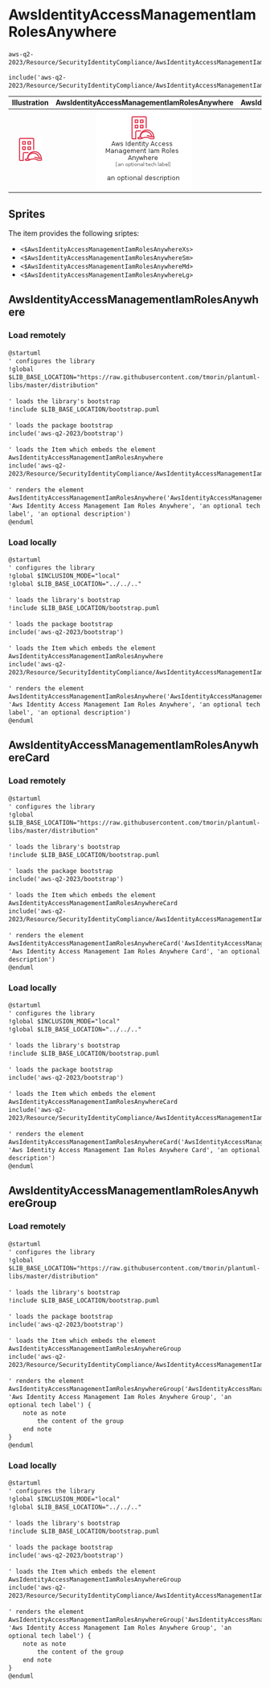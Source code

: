 # AwsIdentityAccessManagementIamRolesAnywhere


```text
aws-q2-2023/Resource/SecurityIdentityCompliance/AwsIdentityAccessManagementIamRolesAnywhere
```

```text
include('aws-q2-2023/Resource/SecurityIdentityCompliance/AwsIdentityAccessManagementIamRolesAnywhere')
```



| Illustration | AwsIdentityAccessManagementIamRolesAnywhere | AwsIdentityAccessManagementIamRolesAnywhereCard | AwsIdentityAccessManagementIamRolesAnywhereGroup |
| :---: | :---: | :---: | :---: |
| ![illustration for Illustration](../../../aws-q2-2023/Resource/SecurityIdentityCompliance/AwsIdentityAccessManagementIamRolesAnywhere.png) | ![illustration for AwsIdentityAccessManagementIamRolesAnywhere](../../../aws-q2-2023/Resource/SecurityIdentityCompliance/AwsIdentityAccessManagementIamRolesAnywhere.Local.png) | ![illustration for AwsIdentityAccessManagementIamRolesAnywhereCard](../../../aws-q2-2023/Resource/SecurityIdentityCompliance/AwsIdentityAccessManagementIamRolesAnywhereCard.Local.png) | ![illustration for AwsIdentityAccessManagementIamRolesAnywhereGroup](../../../aws-q2-2023/Resource/SecurityIdentityCompliance/AwsIdentityAccessManagementIamRolesAnywhereGroup.Local.png) |



## Sprites
The item provides the following sriptes:

- `<$AwsIdentityAccessManagementIamRolesAnywhereXs>`
- `<$AwsIdentityAccessManagementIamRolesAnywhereSm>`
- `<$AwsIdentityAccessManagementIamRolesAnywhereMd>`
- `<$AwsIdentityAccessManagementIamRolesAnywhereLg>`





## AwsIdentityAccessManagementIamRolesAnywhere

### Load remotely
```plantuml
@startuml
' configures the library
!global $LIB_BASE_LOCATION="https://raw.githubusercontent.com/tmorin/plantuml-libs/master/distribution"

' loads the library's bootstrap
!include $LIB_BASE_LOCATION/bootstrap.puml

' loads the package bootstrap
include('aws-q2-2023/bootstrap')

' loads the Item which embeds the element AwsIdentityAccessManagementIamRolesAnywhere
include('aws-q2-2023/Resource/SecurityIdentityCompliance/AwsIdentityAccessManagementIamRolesAnywhere')

' renders the element
AwsIdentityAccessManagementIamRolesAnywhere('AwsIdentityAccessManagementIamRolesAnywhere', 'Aws Identity Access Management Iam Roles Anywhere', 'an optional tech label', 'an optional description')
@enduml
```

### Load locally
```plantuml
@startuml
' configures the library
!global $INCLUSION_MODE="local"
!global $LIB_BASE_LOCATION="../../.."

' loads the library's bootstrap
!include $LIB_BASE_LOCATION/bootstrap.puml

' loads the package bootstrap
include('aws-q2-2023/bootstrap')

' loads the Item which embeds the element AwsIdentityAccessManagementIamRolesAnywhere
include('aws-q2-2023/Resource/SecurityIdentityCompliance/AwsIdentityAccessManagementIamRolesAnywhere')

' renders the element
AwsIdentityAccessManagementIamRolesAnywhere('AwsIdentityAccessManagementIamRolesAnywhere', 'Aws Identity Access Management Iam Roles Anywhere', 'an optional tech label', 'an optional description')
@enduml
```

## AwsIdentityAccessManagementIamRolesAnywhereCard

### Load remotely
```plantuml
@startuml
' configures the library
!global $LIB_BASE_LOCATION="https://raw.githubusercontent.com/tmorin/plantuml-libs/master/distribution"

' loads the library's bootstrap
!include $LIB_BASE_LOCATION/bootstrap.puml

' loads the package bootstrap
include('aws-q2-2023/bootstrap')

' loads the Item which embeds the element AwsIdentityAccessManagementIamRolesAnywhereCard
include('aws-q2-2023/Resource/SecurityIdentityCompliance/AwsIdentityAccessManagementIamRolesAnywhere')

' renders the element
AwsIdentityAccessManagementIamRolesAnywhereCard('AwsIdentityAccessManagementIamRolesAnywhereCard', 'Aws Identity Access Management Iam Roles Anywhere Card', 'an optional description')
@enduml
```

### Load locally
```plantuml
@startuml
' configures the library
!global $INCLUSION_MODE="local"
!global $LIB_BASE_LOCATION="../../.."

' loads the library's bootstrap
!include $LIB_BASE_LOCATION/bootstrap.puml

' loads the package bootstrap
include('aws-q2-2023/bootstrap')

' loads the Item which embeds the element AwsIdentityAccessManagementIamRolesAnywhereCard
include('aws-q2-2023/Resource/SecurityIdentityCompliance/AwsIdentityAccessManagementIamRolesAnywhere')

' renders the element
AwsIdentityAccessManagementIamRolesAnywhereCard('AwsIdentityAccessManagementIamRolesAnywhereCard', 'Aws Identity Access Management Iam Roles Anywhere Card', 'an optional description')
@enduml
```

## AwsIdentityAccessManagementIamRolesAnywhereGroup

### Load remotely
```plantuml
@startuml
' configures the library
!global $LIB_BASE_LOCATION="https://raw.githubusercontent.com/tmorin/plantuml-libs/master/distribution"

' loads the library's bootstrap
!include $LIB_BASE_LOCATION/bootstrap.puml

' loads the package bootstrap
include('aws-q2-2023/bootstrap')

' loads the Item which embeds the element AwsIdentityAccessManagementIamRolesAnywhereGroup
include('aws-q2-2023/Resource/SecurityIdentityCompliance/AwsIdentityAccessManagementIamRolesAnywhere')

' renders the element
AwsIdentityAccessManagementIamRolesAnywhereGroup('AwsIdentityAccessManagementIamRolesAnywhereGroup', 'Aws Identity Access Management Iam Roles Anywhere Group', 'an optional tech label') {
    note as note
        the content of the group
    end note
}
@enduml
```

### Load locally
```plantuml
@startuml
' configures the library
!global $INCLUSION_MODE="local"
!global $LIB_BASE_LOCATION="../../.."

' loads the library's bootstrap
!include $LIB_BASE_LOCATION/bootstrap.puml

' loads the package bootstrap
include('aws-q2-2023/bootstrap')

' loads the Item which embeds the element AwsIdentityAccessManagementIamRolesAnywhereGroup
include('aws-q2-2023/Resource/SecurityIdentityCompliance/AwsIdentityAccessManagementIamRolesAnywhere')

' renders the element
AwsIdentityAccessManagementIamRolesAnywhereGroup('AwsIdentityAccessManagementIamRolesAnywhereGroup', 'Aws Identity Access Management Iam Roles Anywhere Group', 'an optional tech label') {
    note as note
        the content of the group
    end note
}
@enduml
```

